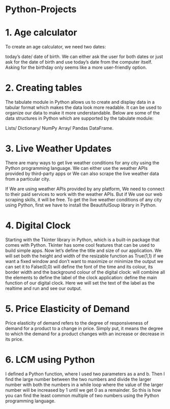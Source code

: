 # Python-Projects
# 1. Age calculator
To create an age calculator, we need two dates:

today’s date/
date of birth.
We can either ask the user for both dates or just ask for the date of birth and use today’s date from the computer itself. Asking for the birthday only seems like a more user-friendly option. 
# 2. Creating tables
The tabulate module in Python allows us to create and display data in a tabular format which makes the data look more readable. It can be used to organize our data to make it more understandable. Below are some of the data structures in Python which are supported by the tabulate module:

Lists/
Dictionary/
NumPy Array/
Pandas DataFrame.
# 3. Live Weather Updates
There are many ways to get live weather conditions for any city using the Python programming language. We can either use the weather APIs provided by third-party apps or We can also scrape the live weather data from a particular city.

If We are using weather APIs provided by any platform, We need to connect to their paid services to work with the weather APIs. But if We use our web scraping skills, it will be free.
To get the live weather conditions of any city using Python, first we have to install the BeautifulSoup library in Python.
# 4. Digital Clock
Starting with the Tkinter library in Python, which is a built-in package that comes with Python. 
Tkinter has some cool features that can be used to build simple apps.
Now let’s define the title and size of our application. 
We will set both the height and width of the resizable function as True(1,1) if we want a fixed window and don’t want to maximize or minimize the output we can set it to False(0,0)
will define the font of the time and its colour, its border width and the background colour of the digital clock:
will combine all the elements to define the label of the clock application:
define the main function of our digital clock. Here we will set the text of the label as the realtime and run and see our output.
# 5. Price Elasticity of Demand 
Price elasticity of demand refers to the degree of responsiveness of demand for a product to a change in price. Simply put, it means the degree to which the demand for a product changes with an increase or decrease in its price.
# 6. LCM using Python
I defined a Python function, where I used two parameters as a and b. Then I find the large number between the two numbers and divide the larger number with both the numbers in a while loop where the value of the larger number will be increased by 1 until we get 0 as a remainder. So this is how you can find the least common multiple of two numbers using the Python programming language.
